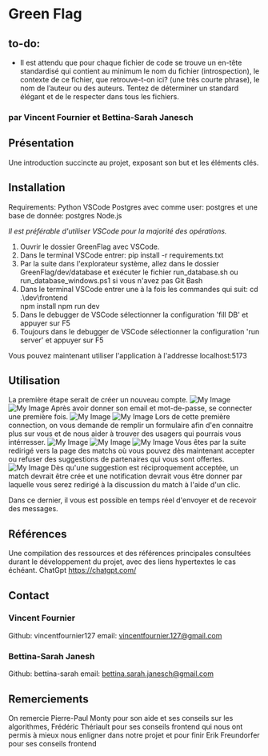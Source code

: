 # Green Flag
## to-do:
* Il est attendu que pour chaque fichier de code se trouve un en-tête standardisé qui contient au minimum le nom du fichier (introspection), le contexte de ce fichier, que retrouve-t-on ici? (une très courte phrase), le nom de l’auteur ou des auteurs. Tentez de déterminer un standard élégant et de le respecter dans tous les fichiers.
### par Vincent Fournier et Bettina-Sarah Janesch

## Présentation
Une introduction succincte au projet, exposant son but et les éléments clés.

## Installation
Requirements:
Python
VSCode
Postgres avec comme user: postgres et une base de donnée: postgres
Node.js

*Il est préférable d'utiliser VSCode pour la majorité des opérations.*
1. Ouvrir le dossier GreenFlag avec VSCode.
2. Dans le terminal VSCode entrer: pip install -r requirements.txt
3. Par la suite dans l'explorateur système, allez dans le dossier GreenFlag/dev/database et exécuter le fichier run_database.sh ou run_database_windows.ps1 si vous n'avez pas Git Bash
4. Dans le terminal VSCode entrer une à la fois les commandes qui suit:
cd .\dev\frontend\
npm install
npm run dev
5. Dans le debugger de VSCode sélectionner la configuration 'fill DB' et appuyer sur F5
6. Toujours dans le debugger de VSCode sélectionner la configuration 'run server' et appuyer sur F5

Vous pouvez maintenant utiliser l'application à l'addresse localhost:5173


## Utilisation
La première étape serait de créer un nouveau compte.
![My Image](images/to-creation.png) ![My Image](images/creation-compte.png)
Après avoir donner son email et mot-de-passe, se connecter une première fois.
![My Image](images/to-login.png) ![My Image](images/login.png)
Lors de cette première connection, on vous demande de remplir un formulaire afin d'en connaitre plus
sur vous et de nous aider à trouver des usagers qui pourrais vous intérresser.
![My Image](images/questionnaire-1.png) ![My Image](images/questionnaire-2.png) ![My Image](images/questionnaire-3.png)
Vous êtes par la suite redirigé vers la page des matchs où vous pouvez dès maintenant
accepter ou refuser des suggestions de partenaires qui vous sont offertes.
![My Image](images/match.png)
Dès qu'une suggestion est réciproquement acceptée, un match devrait être crée et une notification
devrait vous être donner par laquelle vous serez redirigé à la discussion du match à l'aide d'un clic.

Dans ce dernier, il vous est possible en temps réel d'envoyer et de recevoir des messages.


## Références
Une compilation des ressources et des références principales consultées durant le
développement du projet, avec des liens hypertextes le cas échéant.
ChatGpt https://chatgpt.com/



## Contact
### Vincent Fournier
Github: vincentfournier127
email: vincentfournier.127@gmail.com
### Bettina-Sarah Janesh
Github: bettina-sarah
email: bettina.sarah.janesch@gmail.com

## Remerciements
On remercie Pierre-Paul Monty pour son aide et ses conseils sur les algorithmes,
Frédéric Thériault pour ses conseils frontend qui nous ont permis à mieux nous enligner dans notre projet
et pour finir Erik Freundorfer pour ses conseils frontend